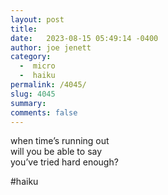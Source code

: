 ```yaml
---
layout: post
title:  
date:   2023-08-15 05:49:14 -0400
author: joe jenett
category:
  -  micro
  -  haiku
permalink: /4045/
slug: 4045
summary: 
comments: false
---
```

<p>
when time’s running out<br>
will you be able to say<br>
you’ve tried hard enough?
</p>

#haiku 

<a href="https://brid.gy/publish/mastodon"></a>